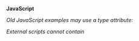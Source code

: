 **JavaScript**

_Old JavaScript examples may use a type attribute: <script type="text/javascript">.
The type attribute is not required. JavaScript is the default scripting language in HTML._

Scripts can be placed in the <body>, or in the <head> section of an HTML page, or in both.

_Placing scripts at the bottom of the <body> element improves the display speed, because script interpretation slows down the display._
  
External scripts are practical when the same code is used in many different web pages. JavaScript files have the file extension **.js.**
To use an external script, put the name of the script file in the src (source) attribute of a <script> tag:
  
Example: <script src="myScript.js"></script>

_External scripts cannot contain <script> tags._
  
